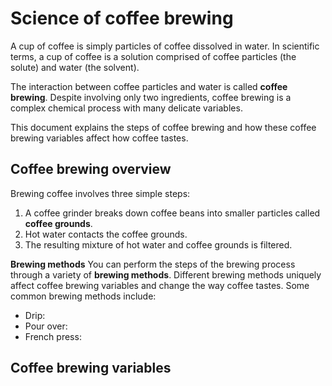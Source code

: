 # Science of coffee brewing 

A cup of coffee is simply particles of coffee dissolved in water. In scientific terms, a cup of coffee is a solution comprised of coffee particles (the solute) and water (the solvent).

The interaction between coffee particles and water is called **coffee brewing**. Despite involving only two ingredients, coffee brewing is a complex chemical process with many delicate variables.

This document explains the steps of coffee brewing and how these coffee brewing variables affect how coffee tastes. 

## Coffee brewing overview    
Brewing coffee involves three simple steps: 
1. A coffee grinder breaks down coffee beans into smaller particles called **coffee grounds**. 
2. Hot water contacts the coffee grounds. 
3. The resulting mixture of hot water and coffee grounds is filtered. 

**Brewing methods** 
You can perform the steps of the brewing process through a variety of **brewing methods**. Different brewing methods uniquely affect coffee brewing variables and change the way coffee tastes. Some common brewing methods include: 
- Drip:
- Pour over:
- French press:

## Coffee brewing variables 
